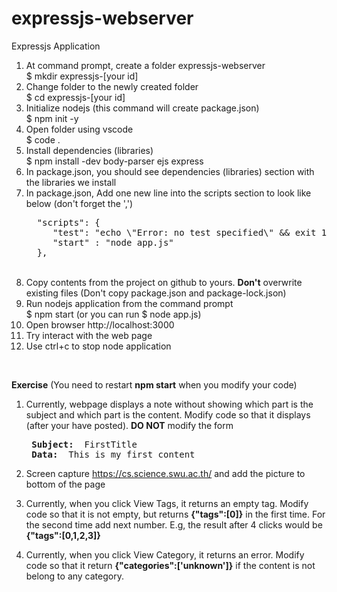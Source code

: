 # expressjs-webserver
Expressjs Application
1. At command prompt, create a folder expressjs-webserver <br>
	$ mkdir expressjs-[your id]
2. Change folder to the newly created folder <br>
        $ cd expressjs-[your id]
3. Initialize nodejs (this command will create package.json) <br>
        $ npm init -y
4. Open folder using vscode <br>
        $ code .
5. Install dependencies (libraries) <br>
        $ npm install -dev body-parser ejs express
5. In package.json, you should see dependencies (libraries) section with the libraries we install <br>  
6. In package.json, Add one new line into the scripts section to look like below (don't forget the ',')
   <pre>
     "scripts": {
        "test": "echo \"Error: no test specified\" && exit 1",
        "start" : "node app.js"
     },
   </pre><br>
7. Copy contents from the project on github to yours. **Don't** overwrite existing files (Don't copy package.json and package-lock.json)
8. Run nodejs application from the command prompt <br>
        $ npm start  (or you can run $ node app.js)
9. Open browser http://localhost:3000 
10. Try interact with the web page
11. Use ctrl+c to stop node application
<br>

**Exercise** (You need to restart **npm start** when you modify your code)
1. Currently, webpage displays a note without showing which part is the subject and which part is the content.  Modify code so that it displays (after your have posted). <b> DO NOT</b> modify the form
   <pre>
    <b>Subject:</b>  FirstTitle
    <b>Data:</b>  This is my first content
   </pre>
2. Screen capture https://cs.science.swu.ac.th/ and add the picture to bottom of the page
3. Currently, when you click View Tags, it returns an empty tag. Modify code so that it is not empty, but returns **{"tags":[0]}** in the first time. For the second time add next number. E.g, the result after 4 clicks would be  **{"tags":[0,1,2,3]}**

4. Currently, when you click View Category, it returns an error. Modify code so that it return **{"categories":['unknown']}** if the content is not belong to any category.

